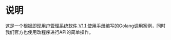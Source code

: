 # 说明
这是一个根据[即现用户管理系统软件 V1.1 使用手册](https://mp.weixin.qq.com/s/MFK0T-YZ4LoCjLd8luoRBQ)编写的Golang调用案例，同时我们官方也使用改程序进行API的简单操作。